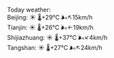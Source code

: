 Today weather:  
Beijing: ☀️   🌡️+29°C 🌬️↖15km/h  
Tianjin: ☀️   🌡️+26°C 🌬️←19km/h  
Shijiazhuang: ☀️   🌡️+37°C 🌬️↙4km/h  
Tangshan: ☀️   🌡️+27°C 🌬️↖24km/h  
